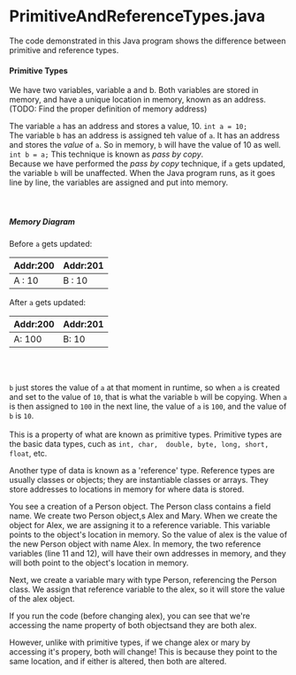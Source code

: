 # PrimitiveAndReferenceTypes.java
The code demonstrated in this Java program shows the difference between primitive and reference types.

#### Primitive Types

We have two variables, variable a and b. Both variables are stored in memory, and have a unique location in memory, known 
as an address. (TODO: Find the proper definition of memory address)

The variable `a` has an address and stores a value, 10. `int a = 10;`
<br /> 
The variable `b` has an address is assigned teh value of `a`. It has an address and stores the *value* of `a`. So in memory, 
`b` will have the value of 10 as well. `int b = a;` This technique is known as *pass by copy*. 
<br /> 
Because we have performed the *pass by copy* technique, if `a` gets updated, the variable `b` will be unaffected. When the
Java program runs, as it goes line by line, the variables are assigned and put into memory. 
<br /> 
<br /> 
<br /> 
##### Memory Diagram

Before `a` gets updated: 

Addr:200 | Addr:201 
-------- | ---------
A : 10  | B : 10

After `a` gets updated: 

Addr:200 | Addr:201
-------- | ---------
A: 100   | B: 10
<br /> 
<br /> 

`b` just stores the value of `a` at that moment in runtime, so when `a` is created and set to the value of `10`, that is what the variable `b` will be copying. 
When `a` is then assigned to `100` in the next line, the value of `a` is `100`, and the value of `b` is `10`.    
<br /> 
This is a property of what are known as primitive types. Primitive types are the basic data types, cuch as `int, char, 
double, byte, long, short, float`, etc. 


Another type of data is known as a 'reference' type. Reference types are usually classes or objects; they are instantiable
classes or arrays. They store addresses to locations in memory for where data is stored.

You see a creation of a Person object.
The Person class contains a field name.
We create two Person object,s Alex and Mary.
When we create the object for Alex, we are assigning it to a reference variable. This variable
points to the object's location in memory.
So the value of alex is the value of the new Person object with name Alex.
In memory, the two reference variables (line 11 and 12), will have their own addresses in memory, and they will both
point to the object's location in memory.


Next, we create a variable mary with type Person, referencing the Person class. We assign that reference variable
to the alex, so it will store the value of the alex object.

If you run the code (before changing alex), you can see that we're accessing the name property
of both objectsand they are both alex.

However, unlike with primitive types, if we change alex or mary by accessing it's propery, both will change! This is because
they point to the same location, and if either is altered, then both are altered.


